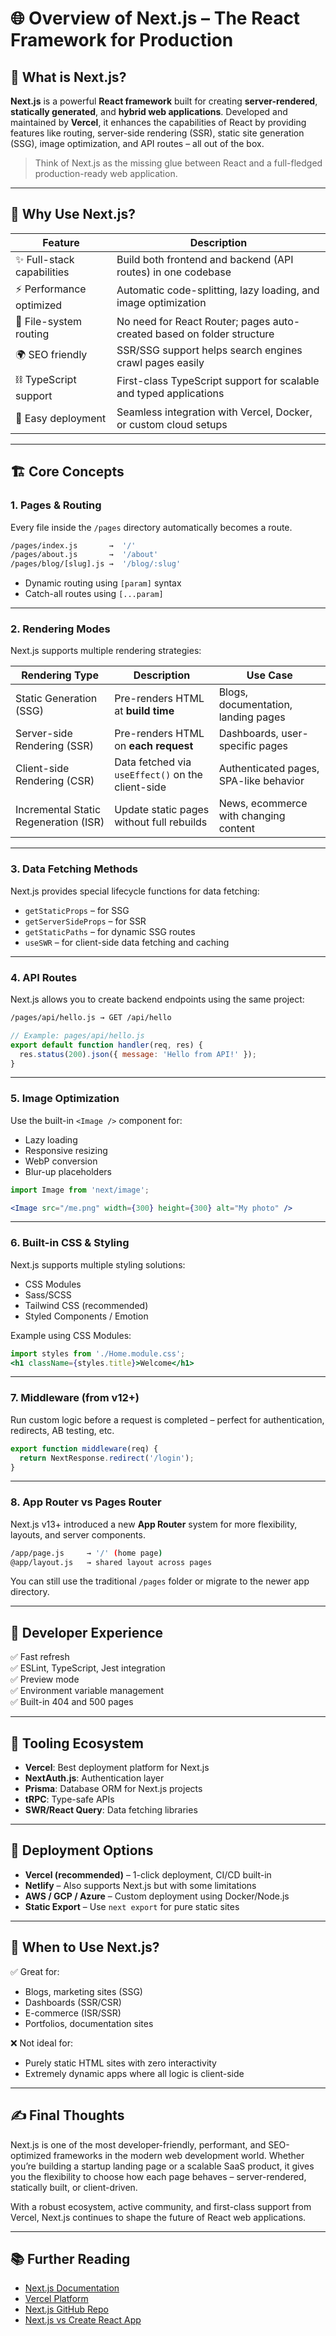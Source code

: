 

# 🌐 Overview of Next.js – The React Framework for Production


## 🚀 What is Next.js?

**Next.js** is a powerful **React framework** built for creating **server-rendered**, **statically generated**, and **hybrid web applications**. Developed and maintained by **Vercel**, it enhances the capabilities of React by providing features like routing, server-side rendering (SSR), static site generation (SSG), image optimization, and API routes – all out of the box.

> Think of Next.js as the missing glue between React and a full-fledged production-ready web application.

---

## 🧠 Why Use Next.js?

| Feature                | Description                                                                 |
|------------------------|-----------------------------------------------------------------------------|
| ✨ Full-stack capabilities | Build both frontend and backend (API routes) in one codebase              |
| ⚡ Performance optimized | Automatic code-splitting, lazy loading, and image optimization             |
| 🧭 File-system routing | No need for React Router; pages auto-created based on folder structure      |
| 🌍 SEO friendly         | SSR/SSG support helps search engines crawl pages easily                     |
| ⛓️ TypeScript support   | First-class TypeScript support for scalable and typed applications         |
| 🐳 Easy deployment      | Seamless integration with Vercel, Docker, or custom cloud setups            |

---

## 🏗️ Core Concepts

### 1. **Pages & Routing**
Every file inside the `/pages` directory automatically becomes a route.

```bash
/pages/index.js       →  '/'
/pages/about.js       →  '/about'
/pages/blog/[slug].js →  '/blog/:slug'
```

- Dynamic routing using `[param]` syntax
- Catch-all routes using `[...param]`

---

### 2. **Rendering Modes**

Next.js supports multiple rendering strategies:

| Rendering Type       | Description                                             | Use Case                                 |
|----------------------|---------------------------------------------------------|------------------------------------------|
| Static Generation (SSG) | Pre-renders HTML at **build time**                     | Blogs, documentation, landing pages      |
| Server-side Rendering (SSR) | Pre-renders HTML on **each request**                   | Dashboards, user-specific pages          |
| Client-side Rendering (CSR) | Data fetched via `useEffect()` on the client-side      | Authenticated pages, SPA-like behavior   |
| Incremental Static Regeneration (ISR) | Update static pages without full rebuilds            | News, ecommerce with changing content     |

---

### 3. **Data Fetching Methods**

Next.js provides special lifecycle functions for data fetching:

- `getStaticProps` – for SSG
- `getServerSideProps` – for SSR
- `getStaticPaths` – for dynamic SSG routes
- `useSWR` – for client-side data fetching and caching

---

### 4. **API Routes**

Next.js allows you to create backend endpoints using the same project:

```bash
/pages/api/hello.js → GET /api/hello
```

```js
// Example: pages/api/hello.js
export default function handler(req, res) {
  res.status(200).json({ message: 'Hello from API!' });
}
```

---

### 5. **Image Optimization**

Use the built-in `<Image />` component for:

- Lazy loading
- Responsive resizing
- WebP conversion
- Blur-up placeholders

```jsx
import Image from 'next/image';

<Image src="/me.png" width={300} height={300} alt="My photo" />
```

---

### 6. **Built-in CSS & Styling**

Next.js supports multiple styling solutions:

- CSS Modules
- Sass/SCSS
- Tailwind CSS (recommended)
- Styled Components / Emotion

Example using CSS Modules:

```jsx
import styles from './Home.module.css';
<h1 className={styles.title}>Welcome</h1>
```

---

### 7. **Middleware (from v12+)**

Run custom logic before a request is completed – perfect for authentication, redirects, AB testing, etc.

```js
export function middleware(req) {
  return NextResponse.redirect('/login');
}
```

---

### 8. **App Router vs Pages Router**

Next.js v13+ introduced a new **App Router** system for more flexibility, layouts, and server components.

```bash
/app/page.js     → '/' (home page)
@app/layout.js   → shared layout across pages
```

You can still use the traditional `/pages` folder or migrate to the newer app directory.

---

## 🧪 Developer Experience

✅ Fast refresh  
✅ ESLint, TypeScript, Jest integration  
✅ Preview mode  
✅ Environment variable management  
✅ Built-in 404 and 500 pages

---

## 🧰 Tooling Ecosystem

- **Vercel**: Best deployment platform for Next.js
- **NextAuth.js**: Authentication layer
- **Prisma**: Database ORM for Next.js projects
- **tRPC**: Type-safe APIs
- **SWR/React Query**: Data fetching libraries

---

## 🚀 Deployment Options

- **Vercel (recommended)** – 1-click deployment, CI/CD built-in
- **Netlify** – Also supports Next.js but with some limitations
- **AWS / GCP / Azure** – Custom deployment using Docker/Node.js
- **Static Export** – Use `next export` for pure static sites

---

## 🏁 When to Use Next.js?

✅ Great for:
- Blogs, marketing sites (SSG)
- Dashboards (SSR/CSR)
- E-commerce (ISR/SSR)
- Portfolios, documentation sites

❌ Not ideal for:
- Purely static HTML sites with zero interactivity
- Extremely dynamic apps where all logic is client-side

---

## ✍️ Final Thoughts

Next.js is one of the most developer-friendly, performant, and SEO-optimized frameworks in the modern web development world. Whether you’re building a startup landing page or a scalable SaaS product, it gives you the flexibility to choose how each page behaves – server-rendered, statically built, or client-driven.

With a robust ecosystem, active community, and first-class support from Vercel, Next.js continues to shape the future of React web applications.

---

## 📚 Further Reading

- [Next.js Documentation](https://nextjs.org/docs)
- [Vercel Platform](https://vercel.com)
- [Next.js GitHub Repo](https://github.com/vercel/next.js)
- [Next.js vs Create React App](https://nextjs.org/blog/create-next-app)

